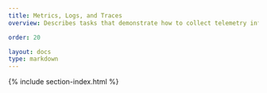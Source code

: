 ```yaml
---
title: Metrics, Logs, and Traces
overview: Describes tasks that demonstrate how to collect telemetry information from the service mesh.

order: 20

layout: docs
type: markdown
---
```


{% include section-index.html %}
